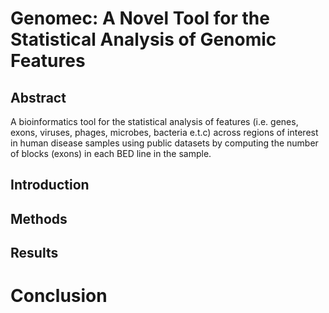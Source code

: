 # Genomec: A Novel Tool for the Statistical Analysis of Genomic Features
## Abstract
A bioinformatics tool for the statistical analysis of features (i.e. genes, exons, viruses, phages, microbes, bacteria e.t.c)
 across regions of interest in human disease samples using public datasets by computing the number of blocks (exons) 
in each BED line in the sample.

## Introduction


## Methods


## Results


# Conclusion
